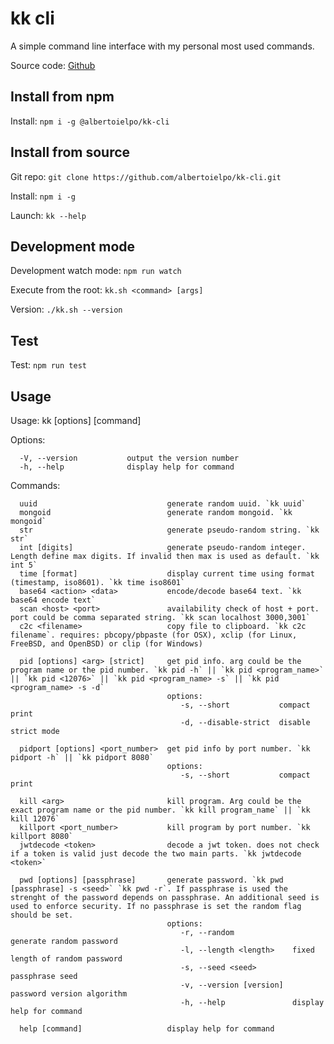 # kk cli

A simple command line interface with my personal most used commands.

Source code: <a href="https://github.com/albertoielpo/kk-cli" target="_blank">Github</a>

## Install from npm

Install: `npm i -g @albertoielpo/kk-cli`

## Install from source

Git repo: `git clone https://github.com/albertoielpo/kk-cli.git`

Install: `npm i -g`

Launch: `kk --help`

## Development mode

Development watch mode: `npm run watch`

Execute from the root: `kk.sh <command> [args]`

Version: `./kk.sh --version`

## Test

Test: `npm run test`

## Usage

Usage: kk [options] [command]

Options:

```
  -V, --version           output the version number
  -h, --help              display help for command
```

Commands:

```
  uuid                             generate random uuid. `kk uuid`
  mongoid                          generate random mongoid. `kk mongoid`
  str                              generate pseudo-random string. `kk str`
  int [digits]                     generate pseudo-random integer. Length define max digits. If invalid then max is used as default. `kk int 5`
  time [format]                    display current time using format (timestamp, iso8601). `kk time iso8601`
  base64 <action> <data>           encode/decode base64 text. `kk base64 encode text`
  scan <host> <port>               availability check of host + port. port could be comma separated string. `kk scan localhost 3000,3001`
  c2c <filename>                   copy file to clipboard. `kk c2c filename`. requires: pbcopy/pbpaste (for OSX), xclip (for Linux, FreeBSD, and OpenBSD) or clip (for Windows)

  pid [options] <arg> [strict]     get pid info. arg could be the program name or the pid number. `kk pid -h` || `kk pid <program_name>` || `kk pid <12076>` || `kk pid <program_name> -s` || `kk pid <program_name> -s -d`
                                   options:
                                      -s, --short           compact print
                                      -d, --disable-strict  disable strict mode

  pidport [options] <port_number>  get pid info by port number. `kk pidport -h` || `kk pidport 8080`
                                   options:
                                      -s, --short           compact print

  kill <arg>                       kill program. Arg could be the exact program name or the pid number. `kk kill program_name` || `kk kill 12076`
  killport <port_number>           kill program by port number. `kk killport 8080`
  jwtdecode <token>                decode a jwt token. does not check if a token is valid just decode the two main parts. `kk jwtdecode <token>`

  pwd [options] [passphrase]       generate password. `kk pwd [passphrase] -s <seed>` `kk pwd -r`. If passphrase is used the strenght of the password depends on passphrase. An additional seed is used to enforce security. If no passphrase is set the random flag should be set.
                                   options:
                                      -r, --random             generate random password
                                      -l, --length <length>    fixed length of random password
                                      -s, --seed <seed>        passphrase seed
                                      -v, --version [version]  password version algorithm
                                      -h, --help               display help for command

  help [command]                   display help for command
```
